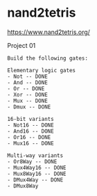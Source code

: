 # nand2tetris

https://www.nand2tetris.org/


Project 01

    Build the following gates:
    
    Elementary logic gates
    - Not -- DONE
    - And -- DONE
    - Or -- DONE
    - Xor -- DONE
    - Mux -- DONE
    - Dmux -- DONE

    16-bit variants
    - Not16 -- DONE
    - And16 -- DONE
    - Or16 -- DONE
    - Mux16 -- DONE
    
    Multi-way variants
    - Or8Way -- DONE
    - Mux4Way16 -- DONE
    - Mux8Way16 -- DONE
    - DMux4Way -- DONE
    - DMux8Way
